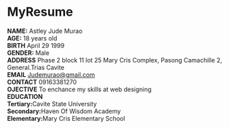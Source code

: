 # MyResume

**NAME:**
Astley Jude Murao<br>
**AGE:**
18 years old<br>
**BIRTH**
April 29 1999<br>
**GENDER:**
Male<br>
**ADDRESS**
Phase 2 block 11 lot 25 Mary Cris Complex, Pasong Camachille 2, General.Trias Cavite<br>
**EMAIL**
Judemurao@gmail.com <br>
**CONTACT**
09163381270<br>
**OJECTIVE**
To enchance my skills at web designing<br>
**EDUCATION**<br>
<b>Tertiary:</b>Cavite State University<br>
<b>Secondary:</b>Haven Of Wisdom Academy<br>
<b>Elementary:</b>Mary Cris Elementary School<br>


